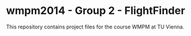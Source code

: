 wmpm2014 - Group 2 - FlightFinder
==================================

This repository contains project files for the course WMPM at TU Vienna.
